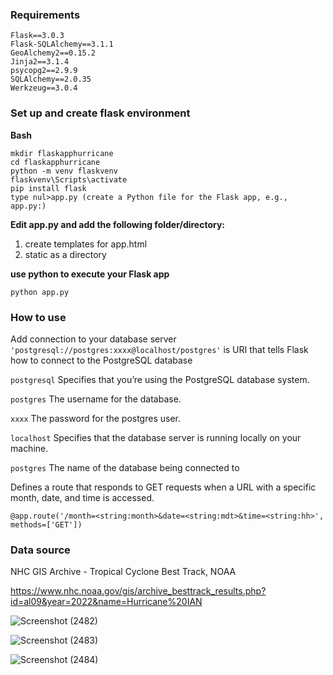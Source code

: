 ### Requirements
```
Flask==3.0.3   
Flask-SQLAlchemy==3.1.1
GeoAlchemy2==0.15.2
Jinja2==3.1.4
psycopg2==2.9.9
SQLAlchemy==2.0.35
Werkzeug==3.0.4
```
### Set up and create flask environment

**Bash**
```
mkdir flaskapphurricane
cd flaskapphurricane
python -m venv flaskvenv
flaskvenv\Scripts\activate
pip install flask
type nul>app.py (create a Python file for the Flask app, e.g., app.py:)
```
**Edit app.py and add the following folder/directory:**

1. create templates for app.html
2. static as a directory

**use python to execute your Flask app**
```
python app.py
```
### How to use

Add connection to your database server
```'postgresql://postgres:xxxx@localhost/postgres'``` is URI that tells Flask how to connect to the PostgreSQL database

```postgresql``` Specifies that you’re using the PostgreSQL database system.

```postgres``` The username for the database.

```xxxx``` The password for the postgres user.

```localhost``` Specifies that the database server is running locally on your machine.

```postgres``` The name of the database being connected to

Defines a route that responds to GET requests when a URL with a specific month, date, and time is accessed.
```
@app.route('/month=<string:month>&date=<string:mdt>&time=<string:hh>', methods=['GET'])
```
### Data source
NHC GIS Archive - Tropical Cyclone Best Track, NOAA

https://www.nhc.noaa.gov/gis/archive_besttrack_results.php?id=al09&year=2022&name=Hurricane%20IAN

![Screenshot (2482)](https://github.com/user-attachments/assets/09febfdc-2210-4510-9d2e-9cfdb227e1ff)

![Screenshot (2483)](https://github.com/user-attachments/assets/3a4d711f-ac15-42a5-9bc0-024d976e4fc0)

![Screenshot (2484)](https://github.com/user-attachments/assets/81d71ec1-ef35-4019-8803-a1c0b3c6e4ec)


